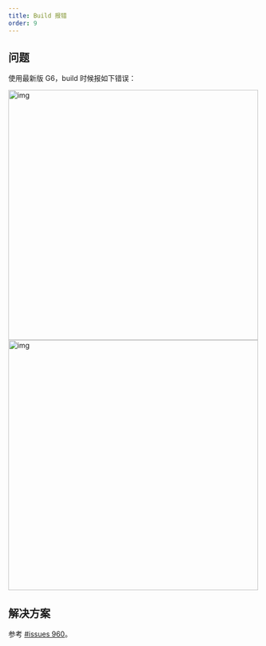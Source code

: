 ```yaml
---
title: Build 报错
order: 9
---
```


## 问题

使用最新版 G6，build 时候报如下错误：

<img src='https://gw.alipayobjects.com/mdn/rms_f8c6a0/afts/img/A*kNGtS6GiOHUAAAAAAAAAAABkARQnAQ' width=500 alt='img'/>

<img src='https://gw.alipayobjects.com/mdn/rms_f8c6a0/afts/img/A*Y_MvRrVfU4kAAAAAAAAAAABkARQnAQ' width=500 alt='img'/>

## 解决方案

参考 <a href='https://github.com/antvis/G6/issues/960' target='_blank'>#issues 960</a>。
